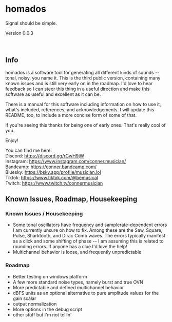 # homados

Signal should be simple.

Version 0.0.3
</br></br></br>

## Info

homados is a software tool for generating all different kinds of sounds -- tonal, noisy, you name
it. This is the third public version, containing many known issues and is still very early on in
the roadmap. I'd love to hear feedback so I can steer this thing in a useful direction and make
this software as useful and excellent as it can be.

There is a manual for this software including information on how to use it, what's included,
references, and acknowledgements. I will update this README, too, to include a more concise form
of some of that.

If you're seeing this thanks for being one of early ones. That's really cool of you.

Enjoy!
<br/>

You can find me here:<br/>
Discord:    <https://discord.gg/rCwH9jW><br/>
Instagram:  <https://www.instagram.com/conner.musician/><br/>
Bandcamp:   <https://conner.bandcamp.com/><br/>
Bluesky:    <https://bsky.app/profile/musician.lol><br/>
Tiktok:     <https://www.tiktok.com/@bemusical><br/>
Twitch:     <https://www.twitch.tv/connermusician><br/>

## Known Issues, Roadmap, Housekeeping

### Known Issues / Housekeeping

- Some tonal oscillators have frequency and samplerate-dependent errors I am currently unsure
  on how to fix. Among these are the Saw, Square, Pulse, Sharktooth, and Dirac Comb waves. The
  errors typically manifest as a click and some shifting of phase -- I am assuming this is related
  to rounding errors. If anyone has a clue I'd love the help!
- Multichannel behavior is loose, and frequently unpredictable
  
### Roadmap

- Better testing on windows platform
- A few more standard noise types, namely burst and true OVN
- More predictable and defined multichannel behavior
- dBFS units as an optional alternative to pure amplitude values for the gain scalar
- output normalization
- More options in the debug script
- other stuff but I'm not tellin'
